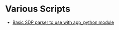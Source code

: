 # Various Scripts

-   [Basic SDP parser to use with app_python module](../scripts/python/sdp-parser.md)
